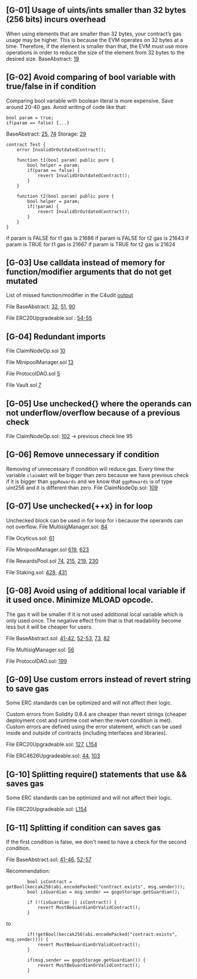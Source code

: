 ## [G-01] Usage of uints/ints smaller than 32 bytes (256 bits) incurs overhead
When using elements that are smaller than 32 bytes, your contract’s gas usage may be higher. This is because the EVM operates on 32 bytes at a time. Therefore, if the element is smaller than that, the EVM must use more operations in order to reduce the size of the element from 32 bytes to the desired size.
BaseAbstract: [19](https://github.com/code-423n4/2022-12-gogopool/blob/main/contracts/contract/BaseAbstract.sol#L19)

## [G-02] Avoid comparing of bool variable with true/false in if condition
Comparing bool variable with boolean literal is more expensive. Save around 20-40 gas. 
Avoid writing of code like that:
```
bool param = true;
if(param == false) {...}
``` 
BaseAbstract: [25](https://github.com/code-423n4/2022-12-gogopool/blob/main/contracts/contract/BaseAbstract.sol#L25), [74](https://github.com/code-423n4/2022-12-gogopool/blob/main/contracts/contract/BaseAbstract.sol#L74)
Storage: [29](https://github.com/code-423n4/2022-12-gogopool/blob/main/contracts/contract/Storage.sol#L29)

```
contract Test {
    error InvalidOrOutdatedContract();

    function t1(bool param) public pure {
        bool helper = param;
        if(param == false) {
            revert InvalidOrOutdatedContract();
        }
    }

    function t2(bool param) public pure {
        bool helper = param;
        if(!param) {
            revert InvalidOrOutdatedContract();
        }
    }
}
```

if param is FALSE for t1 gas is 21686
if param is FALSE for t2 gas is 21643
if param is TRUE for t1 gas is 21667
if param is TRUE for t2 gas is 21624

## [G-03] Use calldata instead of memory for function/modifier arguments that do not get mutated
List of missed function/modifier in the C4udit [output](https://gist.github.com/Picodes/49996eaab291146dc068c56752d2d1f3#GAS-6)  

File BaseAbstract: [32](https://github.com/code-423n4/2022-12-gogopool/blob/main/contracts/contract/BaseAbstract.sol#L32), [51](https://github.com/code-423n4/2022-12-gogopool/blob/main/contracts/contract/BaseAbstract.sol#L51), [90](https://github.com/code-423n4/2022-12-gogopool/blob/main/contracts/contract/BaseAbstract.sol#L90)

File ERC20Upgradeable.sol : [54-55](https://github.com/code-423n4/2022-12-gogopool/blob/main/contracts/contract/tokens/upgradeable/ERC20Upgradeable.sol#L54-L55)

## [G-04] Redundant imports
File ClaimNodeOp.sol [10](https://github.com/code-423n4/2022-12-gogopool/blob/main/contracts/contract/ClaimNodeOp.sol#L10)

File MinipoolManager.sol [13](https://github.com/code-423n4/2022-12-gogopool/blob/main/contracts/contract/MinipoolManager.sol#L13)

File ProtocolDAO.sol [5](https://github.com/code-423n4/2022-12-gogopool/blob/main/contracts/contract/ProtocolDAO.sol#L5)

File Vault.sol [7](https://github.com/code-423n4/2022-12-gogopool/blob/main/contracts/contract/Vault.sol#L7)

## [G-05] Use unchecked{} where the operands can not underflow/overflow because of a previous check
File ClaimNodeOp.sol: [102](https://github.com/code-423n4/2022-12-gogopool/blob/main/contracts/contract/ClaimNodeOp.sol#L102) -> previous check line 95

## [G-06] Remove unnecessary if condition
Removing of unnecessary if condition will reduce gas. Every time the variable `claimAmt` will be bigger than zero because we have previous check if it is bigger than `ggpRewards` and we know that `ggpRewards` is of type uint256 and it is different than zero.
File ClaimNodeOp.sol: [109](https://github.com/code-423n4/2022-12-gogopool/blob/main/contracts/contract/ClaimNodeOp.sol#L109)

## [G-07] Use unchecked{++x} in for loop
Unchecked block can be used in for loop for i because the operands can not overflow.
File MultisigManager.sol: [84](https://github.com/code-423n4/2022-12-gogopool/blob/main/contracts/contract/MultisigManager.sol#L84)

File Ocyticus.sol: [61](https://github.com/code-423n4/2022-12-gogopool/blob/main/contracts/contract/Ocyticus.sol#L61)

File MinipoolManager.sol [619](https://github.com/code-423n4/2022-12-gogopool/blob/main/contracts/contract/MinipoolManager.sol#L619), [623](https://github.com/code-423n4/2022-12-gogopool/blob/main/contracts/contract/MinipoolManager.sol#L623)

File RewardsPool.sol [74](https://github.com/code-423n4/2022-12-gogopool/blob/main/contracts/contract/RewardsPool.sol#L74), [215](https://github.com/code-423n4/2022-12-gogopool/blob/main/contracts/contract/RewardsPool.sol#L215), [219](https://github.com/code-423n4/2022-12-gogopool/blob/main/contracts/contract/RewardsPool.sol#L219), [230](https://github.com/code-423n4/2022-12-gogopool/blob/main/contracts/contract/RewardsPool.sol#L230)

File Staking.sol: [428](https://github.com/code-423n4/2022-12-gogopool/blob/main/contracts/contract/Staking.sol#L428), [431](https://github.com/code-423n4/2022-12-gogopool/blob/main/contracts/contract/Staking.sol#L431)

## [G-08] Avoid using of additional local variable if it used once. Minimize MLOAD opcode.
The gas it will be smaller if it is not used additional local variable which is only used once. The negative effect from that is that readability become less but it will be cheaper for users.

File BaseAbstract.sol: [41-42](https://github.com/code-423n4/2022-12-gogopool/blob/main/contracts/contract/BaseAbstract.sol#L41-L42), [52-53](https://github.com/code-423n4/2022-12-gogopool/blob/main/contracts/contract/BaseAbstract.sol#L52-L53), [73](https://github.com/code-423n4/2022-12-gogopool/blob/main/contracts/contract/BaseAbstract.sol#L73), [82](https://github.com/code-423n4/2022-12-gogopool/blob/main/contracts/contract/BaseAbstract.sol#L82)

File MultisigManager.sol: [56](https://github.com/code-423n4/2022-12-gogopool/blob/main/contracts/contract/MultisigManager.sol#L56)

File ProtocolDAO.sol: [199](https://github.com/code-423n4/2022-12-gogopool/blob/main/contracts/contract/ProtocolDAO.sol#L199)


## [G-09] Use custom errors instead of revert string to save gas
Some ERC standards can be optimized and will not affect their logic. 

Custom errors from Solidity 0.8.4 are cheaper than revert strings (cheaper deployment cost and runtime cost when the revert condition is met). Custom errors are defined using the error statement, which can be used inside and outside of contracts (including interfaces and libraries).

File ERC20Upgradeable.sol: [127](https://github.com/code-423n4/2022-12-gogopool/blob/main/contracts/contract/tokens/upgradeable/ERC20Upgradeable.sol#L127), [L154](https://github.com/code-423n4/2022-12-gogopool/blob/main/contracts/contract/tokens/upgradeable/ERC20Upgradeable.sol#L154)

File ERC4626Upgradeable.sol: [44](https://github.com/code-423n4/2022-12-gogopool/blob/main/contracts/contract/tokens/upgradeable/ERC4626Upgradeable.sol#L44), [103](https://github.com/code-423n4/2022-12-gogopool/blob/main/contracts/contract/tokens/upgradeable/ERC4626Upgradeable.sol#L103)


## [G-10] Splitting require() statements that use && saves gas
Some ERC standards can be optimized and will not affect their logic. 

File ERC20Upgradeable.sol: [L154](https://github.com/code-423n4/2022-12-gogopool/blob/main/contracts/contract/tokens/upgradeable/ERC20Upgradeable.sol#L154)

## [G-11] Splitting if condition can saves gas
If the first condition is false, we don't need to have a check for the second condition.

File BaseAbstract.sol: [41-46](https://github.com/code-423n4/2022-12-gogopool/blob/main/contracts/contract/BaseAbstract.sol#L41-L46), [52-57](https://github.com/code-423n4/2022-12-gogopool/blob/main/contracts/contract/BaseAbstract.sol#L41-L46)

Recommendation:
```
		bool isContract = getBool(keccak256(abi.encodePacked("contract.exists", msg.sender)));
		bool isGuardian = msg.sender == gogoStorage.getGuardian();

		if (!(isGuardian || isContract)) {
			revert MustBeGuardianOrValidContract();
		}
```
to
```
        if(!getBool(keccak256(abi.encodePacked("contract.exists", msg.sender)))) {
            revert MustBeGuardianOrValidContract();
        }

        if(msg.sender == gogoStorage.getGuardian()) {
            revert MustBeGuardianOrValidContract();
        }
```